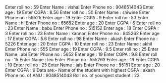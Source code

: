 Enter roll no :
59
Enter Name : 
vishal
Enter Phone no : 
9048514043
Enter age : 
19
Enter CGPA : 
8.56
Enter roll no : 
50
Enter Name : 
shiwine
Enter Phone no : 
59525
Enter age : 
19
Enter CGPA : 
9
Enter roll no : 
53
Enter Name : 
hi
Enter Phone no : 
65652
Enter age : 
20
Enter CGPA : 
6
Enter roll no : 
23
Enter Name : 
babu
Enter Phone no : 
515152
Enter age : 
18 
Enter CGPA : 
3
Enter roll no : 
23
Enter Name : 
kannan
Enter Phone no : 
645262
Enter age : 
17
Enter CGPA : 
5.6
Enter roll no : 
98
Enter Name : 
akash 
Enter Phone no : 
5226
Enter age : 
20
Enter CGPA : 
10
Enter roll no : 
23
Enter Name : 
akhil
Enter Phone no : 
555
Enter age : 
19
Enter CGPA : 
9.5
Enter roll no : 
25
Enter Name : 
abi
Enter Phone no : 
5652
Enter age : 
19
Enter CGPA : 
9.8
Enter roll no : 
15
Enter Name : 
leo
Enter Phone no : 
555263
Enter age : 
19
Enter CGPA : 
10
Enter roll no : 
25
Enter Name : 
jais
Enter Phone no : 
55151
Enter age : 
20
Enter CGPA : 
9
Data are:- 
Name of the student with highest CGPA : akash
Phone no. of ANU : 9048514043
Roll no. of youngest student : 23
